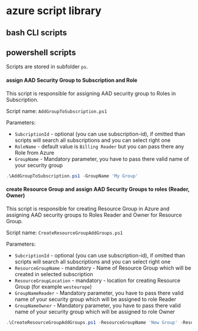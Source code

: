 # azure script library

## bash CLI scripts

## powershell scripts

Scripts are stored in subfolder `ps`.

#### assign AAD Security Group to Subscription and Role

This script is responsible for assigning AAD security group to Roles in Subscription.

Script name: `AddGroupToSubscription.ps1`

Parameters:
* `SubcriptionId` - optional (you can use subscription-id), if omitted than scripts will search all subscriptions and you can select right one
* `RoleName` - default value is `Billing Reader` but you can pass there any Role from Azure
* `GroupName` - Mandatory parameter, you have to pass there valid name of your security group

```powershell
.\AddGroupToSubscription.ps1 -GroupName 'My Group'
```

#### create Resource Group and assign AAD Security Groups to roles (Reader, Owner)

This script is responsible for creating Resource Group in Azure and assigning AAD security groups to Roles Reader and Owner for Resource Group.

Script name: `CreateResourceGroupAddGroups.ps1`

Parameters:
* `SubcriptionId` - optional (you can use subscription-id), if omitted than scripts will search all subscriptions and you can select right one
* `ResourceGroupName` -  mandatory - Name of Resource Group which will be created in selected subscription
* `ResourceGroupLocation` - mandatory - location for creating Resource Group (for example `westeurope`)
* `GroupNameReader` - Mandatory parameter, you have to pass there valid name of your security group which will be assigned to role Reader
* `GroupNameOwner` - Mandatory parameter, you have to pass there valid name of your security group which will be assigned to role Owner

```powershell
.\CreateResourceGroupAddGroups.ps1 -ResourceGroupName 'New Group' -ResourceGroupLocation 'westeurope' -GroupNameReader 'My Reader Group' -GroupNameOwner 'My Owner Group'
```

